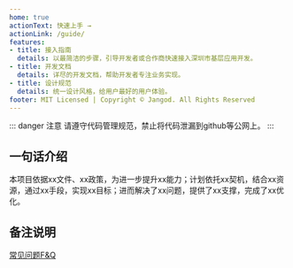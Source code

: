 ```yaml
---
home: true
actionText: 快速上手 →
actionLink: /guide/
features:
- title: 接入指南
  details: 以最简洁的步骤，引导开发者或合作商快速接入深圳市基层应用开发。
- title: 开发文档
  details: 详尽的开发文档，帮助开发者专注业务实现。
- title: 设计规范
  details: 统一设计风格，给用户最好的用户体验。
footer: MIT Licensed | Copyright © Jangod. All Rights Reserved
---
```


::: danger 注意
请遵守代码管理规范，禁止将代码泄漏到github等公网上。
:::

## 一句话介绍

  本项目依据xx文件、xx政策，为进一步提升xx能力；计划依托xx契机，结合xx资源，通过xx手段，实现xx目标；进而解决了xx问题，提供了xx支撑，完成了xx优化。

## 备注说明

[常见问题F&Q](/faq/index.html)

